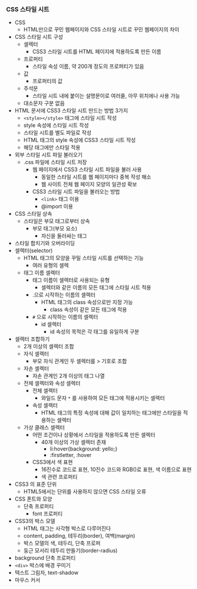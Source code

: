 ### CSS 스타일 시트
- CSS
	- HTML만으로 꾸민 웹페이지와 CSS 스타일 시트로 꾸민 웹페이지의 차이
- CSS 스타일 시트 구성
	- 셀렉터
		- CSS3 스타일 시트를 HTML 페이지에 적용하도록 만든 이름
	- 프로퍼티
		- 스타일 속성 이름, 약 200개 정도의 프로퍼티가 있음
	- 값
		- 프로퍼티의 값
	- 주석문
		- 스타일 시트 내에 붙이는 설명문이로 여러줄, 아무 위치에나 사용 가능
	- 대소문자 구분 없음
- HTML 문서에 CSS3 스타일 시트 만드는 방법 3가지
	- `<style></style>` 태그에 스타일 시트 작성
	- style 속성에 스타일 시트 작성
	- 스타일 시트를 별도 파일로 작성
	- HTML 태그의 style 속성에 CSS3 스타일 시트 작성
	- 해당 태그에만 스타일 적용
- 외부 스타일 시트 파일 불러오기
	- .css 파일에 스타일 시트 저장
		- 웹 페이지에서 CSS3 스타일 시트 파일을 불러 사용
			- 동일한 스타일 시트를 웹 페이지마다 중복 작성 해소
			- 웹 사이트 전체 웹 페이지 모양의 일관성 확보
		- CSS3 스타일 시트 파일을 불러오는 방법
			- `<link>` 태그 이용
			- @import 이용
- CSS 스타일 상속
	- 스타일은 부모 태그로부터 상속
		- 부모 태그(부모 요소)
			- 자신을 둘러싸는 태그
- 스타일 합치기와 오버라이딩
- 셀렉터(selector)
	- HTML 태그의 모양을 꾸밀 스타일 시트를 선택하는 기능
		- 여러 유형의 셀렉
	- 태그 이름 셀렉터
		- 태그 이름이 셀렉터로 사용되는 유형
			- 셀렉터와 같은 이름의 모든 태그에 스타일 시트 적용
		- .으로 시작하는 이름의 셀렉터
			- HTML 태그의 class 속성으로만 지정 가능
				- class 속성이 같은 모든 태그에 적용
		- `#` 으로 시작하는 이름의 셀렉터
			- id 셀렉터
				- id 속성의 목적은 각 태그를 유일하게 구분
- 셀렉터 조합하기
	- 2개 이상의 셀렉터 조합
	- 자식 셀렉터
		- 부모 자식 관계인 두 셀렉터를 > 기호로 조합
	- 자손 셀렉터
		- 자손 관계인 2개 이상의 태그 나열
	- 전체 셀렉터와 속성 셀렉터
		- 전체 셀렉터
			- 와일드 문자 `*` 를 사용하여 모든 태그에 적용시키는 셀렉터
		- 속성 셀렉터
			- HTML 태그의 특정 속성에 대해 값이 일치하는 태그에만 스타일을 적용하는 셀렉터
	- 가상 클래스 셀렉터
		- 어떤 조건이나 상황에서 스타일을 적용하도록 만든 셀렉터
			- 40개 이상의 가상 셀렉터 존재
				- li:hover{background: yello;}
				- :firstletter, :hover
		- CSS3에서 색 표현
			- 16진수로 코드로 표현, 10진수 코드와 RGB()로 표현, 색 이름으로 표현
			- 색 관련 프로퍼티
- CSS3 의 표준 단위
	- HTML5에서는 단위를 사용하지 않으면 CSS 스타일 오류
- CSS 폰트와 모양
	- 단축 프로퍼티
		- font 프로퍼티
- CSS3의 박스 모델
	- HTML 태그는 사각형 박스로 다루어진다
	- content, padding, 테두리(border), 여백(margin)
	- 박스 모델의 색, 테두리, 단축 프로퍼
	- 둥근 모서리 테두리 만들기(border-radius)
- background 단축 프로퍼티
- `<div>` 박스에 배경 꾸미기
- 텍스트 그림자, text-shadow
- 마우스 커서


